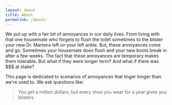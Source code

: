 ```yaml
---
layout: about
title: About
permalink: /about/
---
```


We put up with a fair bit of annoyances in our daily lives.
From living with that one housemate who forgets to flush the toilet sometimes to the blister your new Dr. Martens left on your left ankle.
But,
these annoyances come and go.
Sometimes your housemate does flush and your new boots break in after a few weeks.
The fact that these annoyances are temporary makes them tolerable.
But what if they were longer term?
And what if there was $$$ at stake?

This page is dedicated to scenarios of annoyances that linger longer than we're used to.
We ask questions like:
> You get a million dollars,
> but every shoe you wear for a year gives you blisters.
